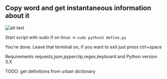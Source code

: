 ## Copy word and get instantaneous information about it

![alt text](https://media.giphy.com/media/2vpEdb4hf4OYHcU5vZ/giphy.gif)


Start script with sudo if on linux -> `sudo python3 define.py`

You're done. Leave that terminal on, if you want to exit just press ctrl+space

Requirements requests,json,pyperclip,regex,keyboard
and Python version 3.X

TODO: get definitions from urban dictionary